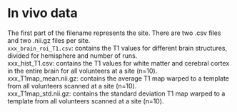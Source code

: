 # In vivo data
The first part of the filename represents the site. There are two .csv files and two .nii.gz files per site.  
`xxx_brain_roi_T1.csv`: contains the T1 values for different brain structures, divided for hemisphere and number of runs.  
xxx_hist_T1.csv: contains the T1 values for white matter and cerebral cortex in the entire brain for all volunteers at a site (n=10).   
xxx_T1map_mean.nii.gz: contains the average T1 map warped to a template from all volunteers scanned at a site (n=10).  
xxx_T1map_std.nii.gz: contains the standard deviation T1 map warped to a template from all volunteers scanned at a site (n=10).  
